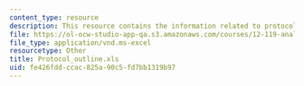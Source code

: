 ```yaml
---
content_type: resource
description: This resource contains the information related to protocol outline.
file: https://ol-ocw-studio-app-qa.s3.amazonaws.com/courses/12-119-analytical-techniques-for-studying-environmental-and-geologic-samples-spring-2011/fe426fddccac825a90c5fd7bb1319b97_Protocol_outline.xls
file_type: application/vnd.ms-excel
resourcetype: Other
title: Protocol_outline.xls
uid: fe426fdd-ccac-825a-90c5-fd7bb1319b97
---
```

